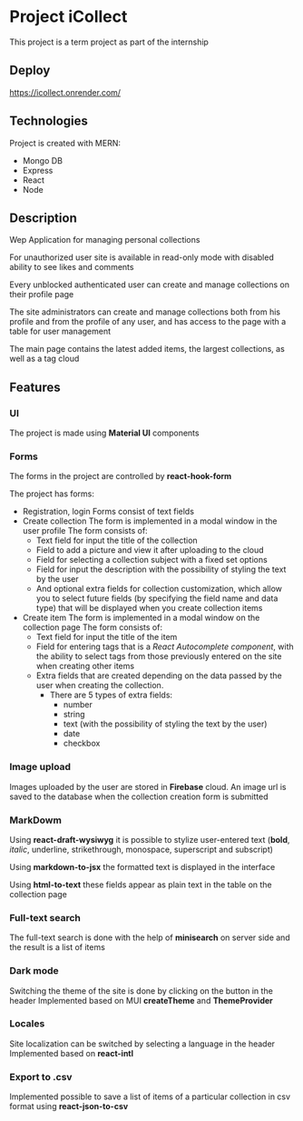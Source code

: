 # Project iCollect

This project is a term project as part of the internship

## Deploy

https://icollect.onrender.com/

## Technologies

Project is created with MERN:
* Mongo DB
* Express
* React
* Node

## Description

Wep Application for managing personal collections

For unauthorized user site is available in read-only mode with disabled ability to see likes and comments

Every unblocked authenticated user can create and manage collections on their profile page

The site administrators can create and manage collections both from his profile and from the profile of any user, and has access to the page with a table for user management

The main page contains the latest added items, the largest collections, as well as a tag cloud

## Features

### UI
The project is made using **Material UI** components

### Forms
The forms in the project are controlled by **react-hook-form**

The project has forms:
* Registration, login
  Forms consist of text fields
* Create collection
  The form is implemented in a modal window in the user profile
  The form consists of:
  * Text field for input the title of the collection
  * Field to add a picture and view it after uploading to the cloud
  * Field for selecting a collection subject with a fixed set options
  * Field for input the description with the possibility of styling the text by the user
  * And optional extra fields for collection customization, which allow you to select future fields (by specifying the field name and data type) that will be displayed when you create collection items
* Create item
  The form is implemented in a modal window on the collection page
  The form consists of:
  * Text field for input the title of the item
  * Field for entering tags that is a *React Autocomplete component*, with the ability to select tags from those previously entered on the site when creating other items
  * Extra fields that are created depending on the data passed by the user when creating the collection. 
    * There are 5 types of extra fields: 
      * number
      * string
      * text (with the possibility of styling the text by the user)
      * date
      * checkbox

### Image upload

Images uploaded by the user are stored in **Firebase** cloud. An image url is saved to the database when the collection creation form is submitted

### MarkDowm

Using **react-draft-wysiwyg** it is possible to stylize user-entered text (**bold**, *italic*, underline, strikethrough, monospace, superscript and subscript)

Using **markdown-to-jsx** the formatted text is displayed in the interface

Using **html-to-text** these fields appear as plain text in the table on the collection page

### Full-text search

The full-text search is done with the help of **minisearch** on server side and the result is a list of items

### Dark mode

Switching the theme of the site is done by clicking on the button in the header 
Implemented based on MUI **createTheme** and **ThemeProvider**

### Locales

Site localization can be switched by selecting a language in the header
Implemented based on **react-intl**

### Export to .csv

Implemented possible to save a list of items of a particular collection in csv format using **react-json-to-csv**
